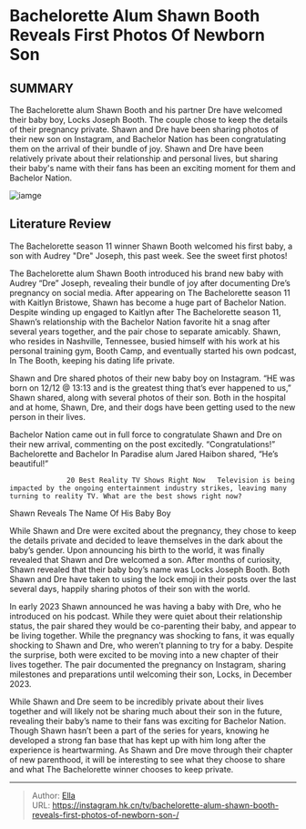 # Bachelorette Alum Shawn Booth Reveals First Photos Of Newborn Son 


## SUMMARY 



  The Bachelorette alum Shawn Booth and his partner Dre have welcomed their baby boy, Locks Joseph Booth. The couple chose to keep the details of their pregnancy private.   Shawn and Dre have been sharing photos of their new son on Instagram, and Bachelor Nation has been congratulating them on the arrival of their bundle of joy.   Shawn and Dre have been relatively private about their relationship and personal lives, but sharing their baby&#39;s name with their fans has been an exciting moment for them and Bachelor Nation.  

![iamge](https://static1.srcdn.com/wordpress/wp-content/uploads/2023/07/editor-training-article-rebecca-will-edit_-bachelorette-alum-shawn-booth-officially-introduces-mother-of-their-future-baby.jpg)

## Literature Review
The Bachelorette season 11 winner Shawn Booth welcomed his first baby, a son with Audrey &#34;Dre&#34; Joseph, this past week. See the sweet first photos! 




The Bachelorette alum Shawn Booth introduced his brand new baby with Audrey “Dre” Joseph, revealing their bundle of joy after documenting Dre’s pregnancy on social media. After appearing on The Bachelorette season 11 with Kaitlyn Bristowe, Shawn has become a huge part of Bachelor Nation. Despite winding up engaged to Kaitlyn after The Bachelorette season 11, Shawn’s relationship with the Bachelor Nation favorite hit a snag after several years together, and the pair chose to separate amicably. Shawn, who resides in Nashville, Tennessee, busied himself with his work at his personal training gym, Booth Camp, and eventually started his own podcast, In The Booth, keeping his dating life private.




Shawn and Dre shared photos of their new baby boy on Instagram. “HE was born on 12/12 @ 13:13 and is the greatest thing that’s ever happened to us,” Shawn shared, along with several photos of their son. Both in the hospital and at home, Shawn, Dre, and their dogs have been getting used to the new person in their lives.


 

Bachelor Nation came out in full force to congratulate Shawn and Dre on their new arrival, commenting on the post excitedly. “Congratulations!” Bachelorette and Bachelor In Paradise alum Jared Haibon shared, “He’s beautiful!” 

                  20 Best Reality TV Shows Right Now   Television is being impacted by the ongoing entertainment industry strikes, leaving many turning to reality TV. What are the best shows right now?    





 Shawn Reveals The Name Of His Baby Boy 
          

While Shawn and Dre were excited about the pregnancy, they chose to keep the details private and decided to leave themselves in the dark about the baby’s gender. Upon announcing his birth to the world, it was finally revealed that Shawn and Dre welcomed a son. After months of curiosity, Shawn revealed that their baby boy’s name was Locks Joseph Booth. Both Shawn and Dre have taken to using the lock emoji in their posts over the last several days, happily sharing photos of their son with the world.


 

In early 2023 Shawn announced he was having a baby with Dre, who he introduced on his podcast. While they were quiet about their relationship status, the pair shared they would be co-parenting their baby, and appear to be living together. While the pregnancy was shocking to fans, it was equally shocking to Shawn and Dre, who weren’t planning to try for a baby. Despite the surprise, both were excited to be moving into a new chapter of their lives together. The pair documented the pregnancy on Instagram, sharing milestones and preparations until welcoming their son, Locks, in December 2023.




While Shawn and Dre seem to be incredibly private about their lives together and will likely not be sharing much about their son in the future, revealing their baby’s name to their fans was exciting for Bachelor Nation. Though Shawn hasn’t been a part of the series for years, knowing he developed a strong fan base that has kept up with him long after the experience is heartwarming. As Shawn and Dre move through their chapter of new parenthood, it will be interesting to see what they choose to share and what The Bachelorette winner chooses to keep private.



---

> Author: [Ella](https://instagram.hk.cn/)  
> URL: https://instagram.hk.cn/tv/bachelorette-alum-shawn-booth-reveals-first-photos-of-newborn-son-/  

